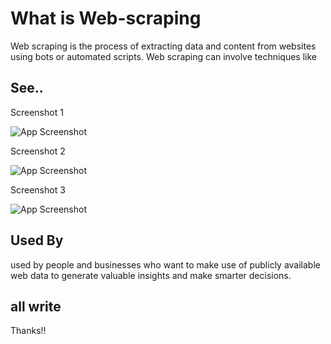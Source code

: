 
# What is  Web-scraping

Web scraping is the process of extracting data and content from websites using bots or automated scripts. Web scraping can involve techniques like
## See..

Screenshot 1

![App Screenshot](https://www.parsehub.com/blog/content/images/2021/06/what-is-web-sraping-parsehub.jpeg)

Screenshot 2

![App Screenshot](https://kinsta.com/wp-content/uploads/2022/07/Types-of-web-data.png)

Screenshot 3

![App Screenshot](https://media.dev.to/cdn-cgi/image/width=1000,height=420,fit=cover,gravity=auto,format=auto/https%3A%2F%2Fdev-to-uploads.s3.amazonaws.com%2Fuploads%2Farticles%2Fgxwfdhql9noatm73r22x.png)

## Used By

used by people and businesses who want to make use of publicly available web data to generate valuable insights and make smarter decisions.

## all write

Thanks!!
